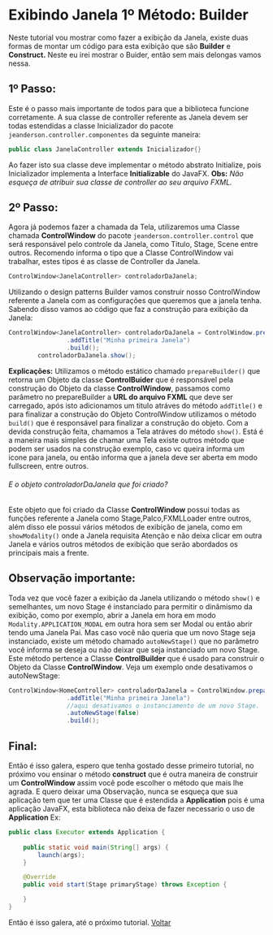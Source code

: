 # Exibindo Janela 1º Método: Builder

Neste tutorial vou mostrar como fazer a exibição da Janela, existe duas formas de montar um código para esta exibição que são **Builder** e **Construct.**
 Neste eu irei mostrar o Buider, então sem mais delongas vamos nessa.
 
## 1º Passo:
Este é o passo mais importante de todos para que a biblioteca funcione corretamente. A sua classe de controller referente as Janela devem ser todas estendidas a classe Inicializador do pacote
 `jeanderson.controller.componentes` da seguinte maneira:
```java
public class JanelaController extends Inicializador{}
```
Ao fazer isto sua classe deve implementar o método abstrato Initialize, pois Inicializador implementa a Interface **Initializable** do JavaFX.
**Obs:** _Não esqueça de atribuir sua classe de controller ao seu arquivo FXML._
## 2º Passo:
Agora já podemos fazer a chamada da Tela, utilizaremos uma Classe chamada **ControlWindow** do pacote `jeanderson.controller.control`
 que será responsável pelo controle da Janela, como Titulo, Stage, Scene entre outros.
Recomendo informa o tipo que a Classe ControlWindow  vai trabalhar, estes tipos é as classe de Controller da Janela.
```java
ControlWindow<JanelaController> controladorDaJanela;
```
Utilizando o design patterns Builder vamos construir nosso ControlWindow referente a Janela com as configurações que queremos que a janela tenha. Sabendo disso
vamos ao código que faz a construção para exibição da Janela:
```java
ControlWindow<JanelaController> controladorDaJanela = ControlWindow.prepareBuilder("/view/Janela.fxml")
                .addTitle("Minha primeira Janela")
                .build();
        controladorDaJanela.show();
```
**Explicações:** Utilizamos o método estático chamado `prepareBuilder()` que retorna um Objeto da classe **ControlBuider** que é responsável pela construção do Objeto da classe
**ControlWindow**, passamos como parâmetro no prepareBuilder a **URL do arquivo FXML** que deve ser carregado, após isto adicionamos um titulo atráves do método
`addTitle()` e para finalizar a construção do Objeto ControlWindow utilizamos o método `build()` que é responsável para finalizar a construção do objeto. 
Com a devida construção feita, chamamos a Tela atráves do método `show()`.
Está é a maneira mais simples de chamar uma Tela existe outros método que podem ser usados na construção exemplo, caso vc queira informa um icone para janela, ou então informa
que a janela deve ser aberta em modo fullscreen, entre outros.
###### E o objeto controladorDaJanela que foi criado?
Este objeto que foi criado da Classe **ControlWindow** possui todas as funções referente a Janela como Stage,Palco,FXMLLoader entre outros, além disso ele possui vários métodos
de exibição de janela, como em `showModality()` onde a Janela requisita Atenção e não deixa clicar em outra Janela e vários outros métodos de exibição que serão abordados os principais mais a frente.

## Observação importante:
Toda vez que você fazer a exibição da Janela utilizando o método `show()` e semelhantes, um novo Stage é instanciado para permitir o dinâmismo da exibição, como por exemplo, abrir a Janela
em hora em modo `Modality.APPLICATION_MODAL` em outra hora sem ser Modal ou então abrir tendo uma Janela Pai. Mas caso você não queria que um novo Stage seja instanciado, existe
um método chamado `autoNewStage()` que no parâmetro você informa se deseja ou não deixar que seja instanciado um novo Stage. Este método pertence a Classe **ControlBuilder**
que é usado para construir o Objeto da Classe **ControlWindow**. Veja um exemplo onde desativamos o autoNewStage:
```java
ControlWindow<HomeController> controladorDaJanela = ControlWindow.prepareBuilder("/view/Janela.fxml")
                .addTitle("Minha primeira Janela")
                //aqui desativamos o instanciamento de um novo Stage.
                .autoNewStage(false)
                .build();
```
## Final:
Então é isso galera, espero que tenha gostado desse primeiro tutorial, no próximo vou ensinar o método **construct** que é outra maneira de construir um **ControlWindow**
assim você pode escolher o método que mais lhe agrada. E quero deixar uma Observação, nunca se esqueça que sua aplicação tem que ter uma Classe que é estendida a **Application**
pois é uma aplicação JavaFX, esta biblioteca não deixa de fazer necessario o uso de **Application** Ex:
```java
public class Executor extends Application {
    
    public static void main(String[] args) {
        launch(args);
    }

    @Override
    public void start(Stage primaryStage) throws Exception {

    }
}
```
Então é isso galera, até o próximo tutorial.
[Voltar](https://github.com/jeanJavaMan/easyJavaFX)
